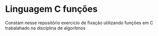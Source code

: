 # Linguagem C funções
Constam  nesse repositório exercicio de fixação utilizando funções  em C trabalahado na disciplina de algoritmos
